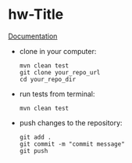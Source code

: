 # hw-Title
[Documentation](TODO_LINK_TO_DOC)

<ul>
<li>
clone in your computer: 

```
mvn clean test 
git clone your_repo_url
cd your_repo_dir
```
</li>

<li>
run tests from terminal:

```
mvn clean test
```
</li>

<li>
push changes to the repository:

```
git add . 
git commit -m "commit message"
git push
```
</li>
</ul>

